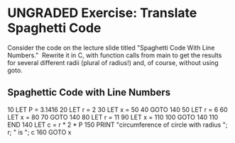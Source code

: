 <h1 class="page-title">UNGRADED Exercise: Translate Spaghetti Code</h1>
<p>Consider the code on the lecture slide titled "Spaghetti Code With Line Numbers." &nbsp;Rewrite it in C, with function calls from main to get the results for several different radii (plural of radius!) and, of course, without using goto.</p>
<div id="assign-to-mount-point"></div>

<h2>Spaghettic Code with Line Numbers</h2>
<p>
10 LET P = 3.1416
20 LET r = 2
30 LET x = 50
40 GOTO 140
50 LET r = 6
60 LET x = 80
70 GOTO 140
80 LET r = 11
90 LET x = 110
100 GOTO 140
110 END
140 LET c = r * 2 * P
150 PRINT "circumference of circle with radius "; r; " is "; c
160 GOTO x
</p>
